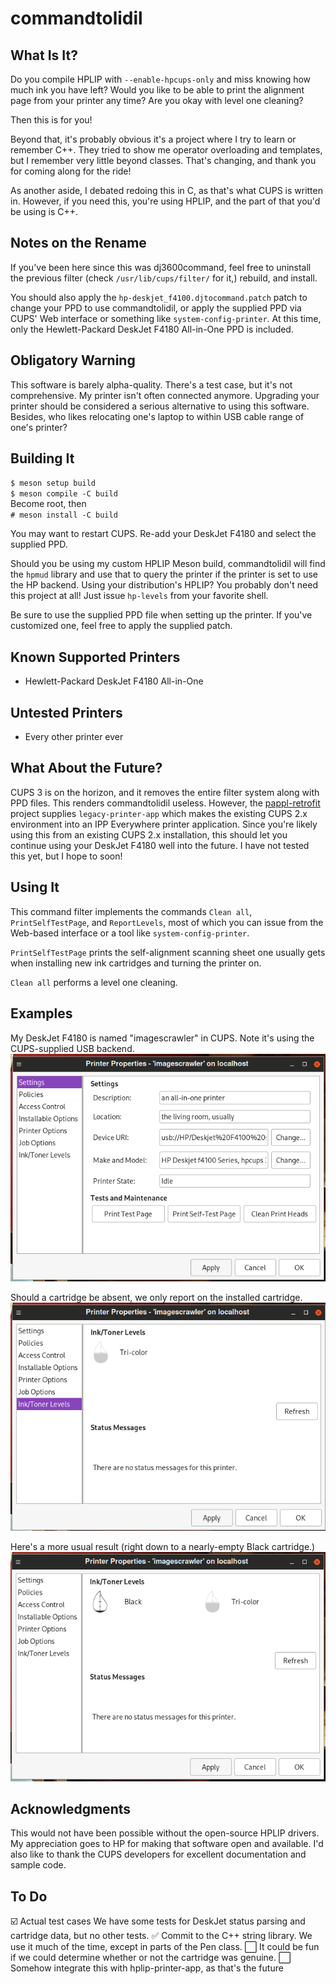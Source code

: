 commandtolidil
==============

What Is It?
-----------
Do you compile HPLIP with `--enable-hpcups-only` and miss knowing how
much ink you have left? Would you like to be able to print the
alignment page from your printer any time? Are you okay with level one
cleaning?

Then this is for you!

Beyond that, it's probably obvious it's a project where I try to
learn or remember C++. They tried to show me operator overloading and
templates, but I remember very little beyond classes. That's
changing, and thank you for coming along for the ride!

As another aside, I debated redoing this in C, as that's what CUPS is
written in. However, if you need this, you're using HPLIP, and the
part of that you'd be using is C++.

Notes on the Rename
-------------------
If you've been here since this was dj3600command, feel free to
uninstall the previous filter (check `/usr/lib/cups/filter/` for it,)
rebuild, and install.

You should also apply the `hp-deskjet_f4100.djtocommand.patch` patch
to change your PPD to use commandtolidil, or apply the supplied PPD
via CUPS' Web interface or something like `system-config-printer`.
At this time, only the Hewlett-Packard DeskJet F4180 All-in-One PPD
is included.

Obligatory Warning
------------------
This software is barely alpha-quality. There's a test case, but it's
not comprehensive. My printer isn't often connected anymore. Upgrading
your printer should be considered a serious alternative to using this
software. Besides, who likes relocating one's laptop to within USB
cable range of one's printer?

Building It
-----------
`$ meson setup build`  
`$ meson compile -C build`  
Become root, then  
`# meson install -C build`  

You may want to restart CUPS. Re-add your DeskJet F4180 and select the
supplied PPD.

Should you be using my custom HPLIP Meson build, commandtolidil will
find the `hpmud` library and use that to query the printer if the
printer is set to use the HP backend. Using your distribution's HPLIP?
You probably don't need this project at all! Just issue `hp-levels`
from your favorite shell.

Be sure to use the supplied PPD file when setting up the printer. If
you've customized one, feel free to apply the supplied patch.

Known Supported Printers
------------------------
- Hewlett-Packard DeskJet F4180 All-in-One

Untested Printers
-----------------
- Every other printer ever

What About the Future?
----------------------
CUPS 3 is on the horizon, and it removes the entire filter system along with
PPD files. This renders commandtolidil useless. However, the
[pappl-retrofit](https://github.com/OpenPrinting/pappl-retrofit) 
project supplies `legacy-printer-app` which makes the existing CUPS 2.x
environment into an IPP Everywhere printer application. Since you're likely
using this from an existing CUPS 2.x installation, this should let you
continue using your DeskJet F4180 well into the future. I have not tested
this yet, but I hope to soon!

Using It
--------
This command filter implements the commands `Clean all`, `PrintSelfTestPage`,
and `ReportLevels`, most of which you can issue from the Web-based interface
or a tool like `system-config-printer`.

`PrintSelfTestPage` prints the self-alignment scanning sheet one usually
gets when installing new ink cartridges and turning the printer on.

`Clean all` performs a level one cleaning.

Examples
--------
My DeskJet F4180 is named "imagescrawler" in CUPS. Note it's using the
CUPS-supplied USB backend.
![An example Properties dialog](doc/properties.png)

Should a cartridge be absent, we only report on the installed cartridge.
![An example where only one cartridge is installed](doc/only_one_cartridge.png)

Here's a more usual result (right down to a nearly-empty Black cartridge.)
![An example where both cartridges are installed](doc/both_cartridges.png)

Acknowledgments
---------------
This would not have been possible without the open-source HPLIP drivers. My
appreciation goes to HP for making that software open and available. I'd also
like to thank the CUPS developers for excellent documentation and sample
code.

To Do
-----
☑️ Actual test cases
We have some tests for DeskJet status parsing and cartridge data, but no other tests.
✅️ Commit to the C++ string library. We use it much of the time, except in parts of
the Pen class.
⬜️ It could be fun if we could determine whether or not the cartridge
was genuine.
⬜️ Somehow integrate this with hplip-printer-app, as that's the future
